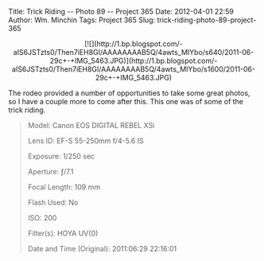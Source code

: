 Title: Trick Riding -- Photo 89 -- Project 365
Date: 2012-04-01 22:59
Author: Wm. Minchin
Tags: Project 365
Slug: trick-riding-photo-89-project-365

<div class="separator" style="clear: both; text-align: center;">

<p>
[![](http://1.bp.blogspot.com/-aIS6JSTzts0/Then7iEH8GI/AAAAAAAAB5Q/4awts_MIYbo/s640/2011-06-29c+-+IMG_5463.JPG)](http://1.bp.blogspot.com/-aIS6JSTzts0/Then7iEH8GI/AAAAAAAAB5Q/4awts_MIYbo/s1600/2011-06-29c+-+IMG_5463.JPG)

</div>

The rodeo provided a number of opportunities to take some great photos,
so I have a couple more to come after this. This one was of some of the
trick riding.

> 
> <span style="color: #666666;">Model: </span>Canon EOS DIGITAL REBEL
> XSi
>
> <span style="color: #666666;">Lens ID: </span>EF-S 55-250mm f/4-5.6
> IS
>
> <span style="color: #666666;">Exposure: </span>1/250 sec
>
> <span style="color: #666666;">Aperture: </span>ƒ/7.1
>
> <span style="color: #666666;">Focal Length: </span>109 mm
>
> <span style="color: #666666;">Flash Used: </span>No
>
> <span style="color: #666666;">ISO: </span>200
>
> <span style="color: #666666;">Filter(s): </span>HOYA UV(0)
>
> <p>
> <span style="color: #666666;">Date and Time
> (Original): </span>2011:06:29 22:16:01

